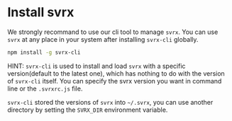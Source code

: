 # Install svrx

We strongly recommand to use our cli tool to manage `svrx`.
You can use `svrx` at any place in your system after installing `svrx-cli` globally. 

```bash
npm install -g svrx-cli
```

HINT: `svrx-cli` is used to install and load `svrx` with a specific version(default to the latest one),
which has nothing to do with the version of `svrx-cli` itself. 
You can specify the svrx version you want in command line or the `.svrxrc.js` file.  

`svrx-cli` stored the versions of `svrx` into `~/.svrx`, you can use another directory by setting the `SVRX_DIR` environment variable.
